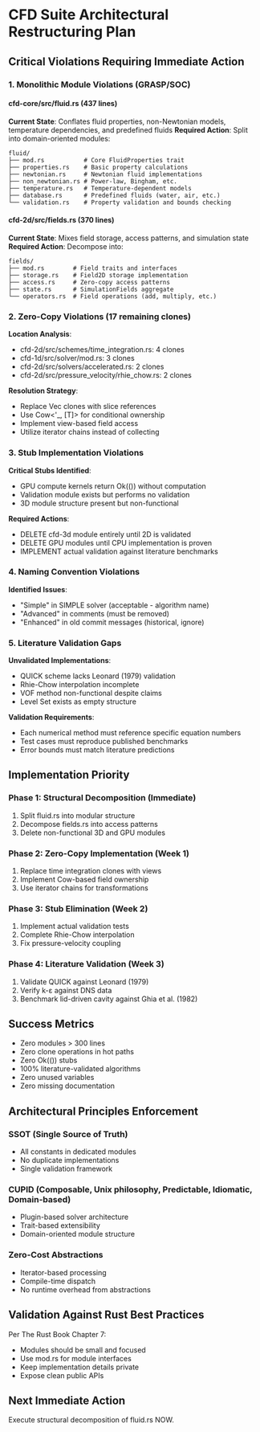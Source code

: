 # CFD Suite Architectural Restructuring Plan

## Critical Violations Requiring Immediate Action

### 1. Monolithic Module Violations (GRASP/SOC)

#### cfd-core/src/fluid.rs (437 lines)
**Current State**: Conflates fluid properties, non-Newtonian models, temperature dependencies, and predefined fluids
**Required Action**: Split into domain-oriented modules:
```
fluid/
├── mod.rs           # Core FluidProperties trait
├── properties.rs    # Basic property calculations
├── newtonian.rs     # Newtonian fluid implementations
├── non_newtonian.rs # Power-law, Bingham, etc.
├── temperature.rs   # Temperature-dependent models
├── database.rs      # Predefined fluids (water, air, etc.)
└── validation.rs    # Property validation and bounds checking
```

#### cfd-2d/src/fields.rs (370 lines)
**Current State**: Mixes field storage, access patterns, and simulation state
**Required Action**: Decompose into:
```
fields/
├── mod.rs        # Field traits and interfaces
├── storage.rs    # Field2D storage implementation
├── access.rs     # Zero-copy access patterns
├── state.rs      # SimulationFields aggregate
└── operators.rs  # Field operations (add, multiply, etc.)
```

### 2. Zero-Copy Violations (17 remaining clones)

**Location Analysis**:
- cfd-2d/src/schemes/time_integration.rs: 4 clones
- cfd-1d/src/solver/mod.rs: 3 clones
- cfd-2d/src/solvers/accelerated.rs: 2 clones
- cfd-2d/src/pressure_velocity/rhie_chow.rs: 2 clones

**Resolution Strategy**:
- Replace Vec clones with slice references
- Use Cow<'_, [T]> for conditional ownership
- Implement view-based field access
- Utilize iterator chains instead of collecting

### 3. Stub Implementation Violations

**Critical Stubs Identified**:
- GPU compute kernels return Ok(()) without computation
- Validation module exists but performs no validation
- 3D module structure present but non-functional

**Required Actions**:
- DELETE cfd-3d module entirely until 2D is validated
- DELETE GPU modules until CPU implementation is proven
- IMPLEMENT actual validation against literature benchmarks

### 4. Naming Convention Violations

**Identified Issues**:
- "Simple" in SIMPLE solver (acceptable - algorithm name)
- "Advanced" in comments (must be removed)
- "Enhanced" in old commit messages (historical, ignore)

### 5. Literature Validation Gaps

**Unvalidated Implementations**:
- QUICK scheme lacks Leonard (1979) validation
- Rhie-Chow interpolation incomplete
- VOF method non-functional despite claims
- Level Set exists as empty structure

**Validation Requirements**:
- Each numerical method must reference specific equation numbers
- Test cases must reproduce published benchmarks
- Error bounds must match literature predictions

## Implementation Priority

### Phase 1: Structural Decomposition (Immediate)
1. Split fluid.rs into modular structure
2. Decompose fields.rs into access patterns
3. Delete non-functional 3D and GPU modules

### Phase 2: Zero-Copy Implementation (Week 1)
1. Replace time integration clones with views
2. Implement Cow-based field ownership
3. Use iterator chains for transformations

### Phase 3: Stub Elimination (Week 2)
1. Implement actual validation tests
2. Complete Rhie-Chow interpolation
3. Fix pressure-velocity coupling

### Phase 4: Literature Validation (Week 3)
1. Validate QUICK against Leonard (1979)
2. Verify k-ε against DNS data
3. Benchmark lid-driven cavity against Ghia et al. (1982)

## Success Metrics

- Zero modules > 300 lines
- Zero clone operations in hot paths
- Zero Ok(()) stubs
- 100% literature-validated algorithms
- Zero unused variables
- Zero missing documentation

## Architectural Principles Enforcement

### SSOT (Single Source of Truth)
- All constants in dedicated modules
- No duplicate implementations
- Single validation framework

### CUPID (Composable, Unix philosophy, Predictable, Idiomatic, Domain-based)
- Plugin-based solver architecture
- Trait-based extensibility
- Domain-oriented module structure

### Zero-Cost Abstractions
- Iterator-based processing
- Compile-time dispatch
- No runtime overhead from abstractions

## Validation Against Rust Best Practices

Per The Rust Book Chapter 7:
- Modules should be small and focused
- Use mod.rs for module interfaces
- Keep implementation details private
- Expose clean public APIs

## Next Immediate Action

Execute structural decomposition of fluid.rs NOW.